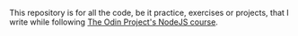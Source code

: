 


This repository is for all the code, be it practice, exercises or projects, that I write while following [The Odin Project's NodeJS course](https://www.theodinproject.com/paths/full-stack-javascript/courses/nodejs).
